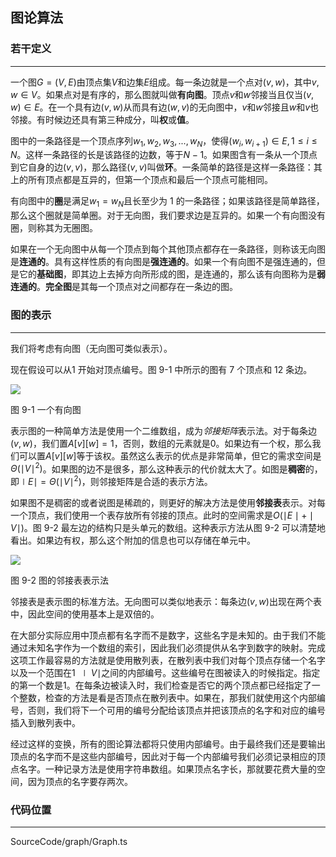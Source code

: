<!-- @format -->

## 图论算法

### 若干定义

---

一个图$G=(V,E)$由顶点集$V$和边集$E$组成。每一条边就是一个点对$(v,w)$，其中$v,w \in V$。如果点对是有序的，那么图就叫做**有向图**。顶点$v$和$w$邻接当且仅当$(v,w) \in E$。在一个具有边$(v,w)$从而具有边$(w,v)$的无向图中，$v$和$w$邻接且$w$和$v$也邻接。有时候边还具有第三种成分，叫**权**或**值**。

图中的一条路径是一个顶点序列$w_1,w_2,w_3,...,w_N$，使得$(w_i,w_{i+1}) \in E,1 \leq i \leq N$。这样一条路径的长是该路径的边数，等于$N-1$。如果图含有一条从一个顶点到它自身的边$(v,v)$，那么路径$(v,v)$叫做**环**。一条简单的路径是这样一条路径：其上的所有顶点都是互异的，但第一个顶点和最后一个顶点可能相同。

有向图中的**圈**是满足$w_1=w_N$且长至少为 $1$ 的一条路径；如果该路径是简单路径，那么这个圈就是简单圈。对于无向图，我们要求边是互异的。如果一个有向图没有圈，则称其为无圈图。

如果在一个无向图中从每一个顶点到每个其他顶点都存在一条路径，则称该无向图是**连通的**。具有这样性质的有向图是**强连通的**。如果一个有向图不是强连通的，但是它的**基础图**，即其边上去掉方向所形成的图，是连通的，那么该有向图称为是**弱连通的**。**完全图**是其每一个顶点对之间都存在一条边的图。

### 图的表示

---

我们将考虑有向图（无向图可类似表示）。

现在假设可以从$1$ 开始对顶点编号。图 9-1 中所示的图有 $7$ 个顶点和 $12$ 条边。

<image src="../../Images/ch9/9-0-1.png"/>

图 9-1 一个有向图

表示图的一种简单方法是使用一个二维数组，成为*邻接矩阵*表示法。对于每条边$(v,w)$，我们置$A[v][w]=1$，否则，数组的元素就是$0$。如果边有一个权，那么我们可以置$A[v][w]$等于该权。虽然这么表示的优点是非常简单，但它的需求空间是$\Theta(\mid V \mid^2)$。如果图的边不是很多，那么这种表示的代价就太大了。如图是**稠密**的，即$\mid E \mid = \Theta(\mid V \mid^2)$，则邻接矩阵是合适的表示方法。

如果图不是稠密的或者说图是稀疏的，则更好的解决方法是使用**邻接表**表示。对每一个顶点，我们使用一个表存放所有邻接的顶点。此时的空间需求是$O(\mid E \mid+\mid V \mid)$。图 9-2 最左边的结构只是头单元的数组。这种表示方法从图 9-2 可以清楚地看出。如果边有权，那么这个附加的信息也可以存储在单元中。

<image src="../../Images/ch9/9-0-2.png"/>

图 9-2 图的邻接表表示法

邻接表是表示图的标准方法。无向图可以类似地表示：每条边$(v,w)$出现在两个表中，因此空间的使用基本上是双倍的。

在大部分实际应用中顶点都有名字而不是数字，这些名字是未知的。由于我们不能通过未知名字作为一个数组的索引，因此我们必须提供从名字到数字的映射。完成这项工作最容易的方法就是使用散列表，在散列表中我们对每个顶点存储一个名字以及一个范围在$1~\mid V \mid$之间的内部编号。这些编号在图被读入的时候指定。指定的第一个数是$1$。在每条边被读入时，我们检查是否它的两个顶点都已经指定了一个整数，检查的方法是看是否顶点在散列表中。如果在，那我们就使用这个内部编号，否则，我们将下一个可用的编号分配给该顶点并把该顶点的名字和对应的编号插入到散列表中。

经过这样的变换，所有的图论算法都将只使用内部编号。由于最终我们还是要输出顶点的名字而不是这些内部编号，因此对于每一个内部编号我们必须记录相应的顶点名字。一种记录方法是使用字符串数组。如果顶点名字长，那就要花费大量的空间，因为顶点的名字要存两次。

### 代码位置

---

SourceCode/graph/Graph.ts
